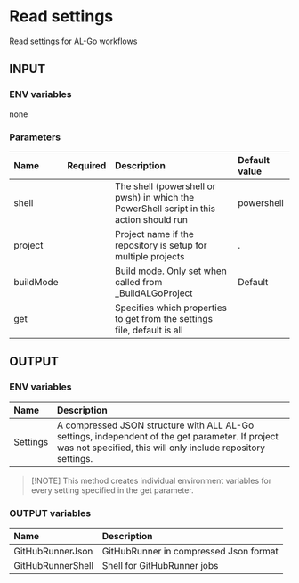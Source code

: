 # Read settings

Read settings for AL-Go workflows

## INPUT

### ENV variables

none

### Parameters

| Name | Required | Description | Default value |
| :-- | :-: | :-- | :-- |
| shell | | The shell (powershell or pwsh) in which the PowerShell script in this action should run | powershell |
| project | | Project name if the repository is setup for multiple projects | . |
| buildMode | | Build mode. Only set when called from _BuildALGoProject | Default |
| get | | Specifies which properties to get from the settings file, default is all | |

## OUTPUT

### ENV variables

| Name | Description |
| :-- | :-- |
| Settings | A compressed JSON structure with ALL AL-Go settings, independent of the get parameter. If project was not specified, this will only include repository settings. |

> \[!NOTE\]
> This method creates individual environment variables for every setting specified in the get parameter.

### OUTPUT variables

| Name | Description |
| :-- | :-- |
| GitHubRunnerJson | GitHubRunner in compressed Json format |
| GitHubRunnerShell | Shell for GitHubRunner jobs |
